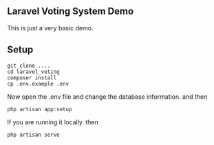 ## Laravel Voting System Demo
This is just a very basic demo.

## Setup
```shell
git clone ....
cd laravel_voting
composer install
cp .env.example .env
```

Now open the .env file and change the database information. and then
```shell
php artisan app:setup
```

If you are running it locally. then
```shell
php artisan serve
```

